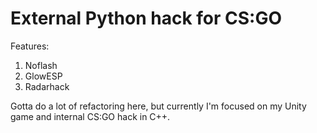 # External Python hack for CS:GO

Features:
1) Noflash
2) GlowESP
3) Radarhack

Gotta do a lot of refactoring here, but currently I'm focused on my Unity game and internal CS:GO hack in C++.
